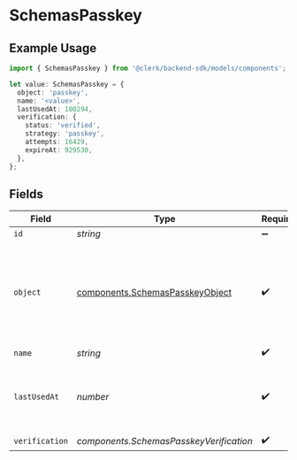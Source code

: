 # SchemasPasskey

## Example Usage

```typescript
import { SchemasPasskey } from '@clerk/backend-sdk/models/components';

let value: SchemasPasskey = {
  object: 'passkey',
  name: '<value>',
  lastUsedAt: 100294,
  verification: {
    status: 'verified',
    strategy: 'passkey',
    attempts: 16429,
    expireAt: 929530,
  },
};
```

## Fields

| Field          | Type                                                                               | Required           | Description                                                                                |
| -------------- | ---------------------------------------------------------------------------------- | ------------------ | ------------------------------------------------------------------------------------------ |
| `id`           | _string_                                                                           | :heavy_minus_sign: | N/A                                                                                        |
| `object`       | [components.SchemasPasskeyObject](../../models/components/schemaspasskeyobject.md) | :heavy_check_mark: | String representing the object's type. Objects of the same type share the same value.<br/> |
| `name`         | _string_                                                                           | :heavy_check_mark: | N/A                                                                                        |
| `lastUsedAt`   | _number_                                                                           | :heavy_check_mark: | Unix timestamp of when the passkey was last used.<br/>                                     |
| `verification` | _components.SchemasPasskeyVerification_                                            | :heavy_check_mark: | N/A                                                                                        |
